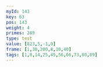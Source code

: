 ```yaml
---
myId: 143
key: 63
pos: 143
weight: 4
primes: 289
type: test
value: [823,5,-1,0]
frame: [1,30,200,8,10,40]
tags: [1,8,14,25,45,56,66,73,80,89]
---
```

